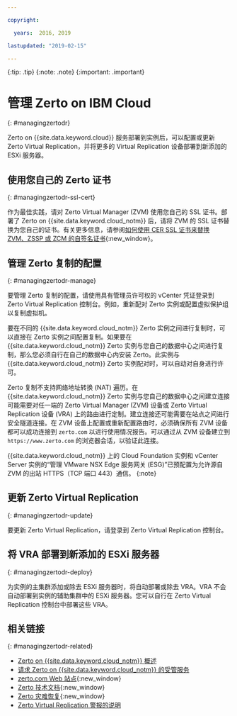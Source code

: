 ```yaml
---

copyright:

  years:  2016, 2019

lastupdated: "2019-02-15"

---
```


{:tip: .tip}
{:note: .note}
{:important: .important}

# 管理 Zerto on IBM Cloud
{: #managingzertodr}

Zerto on {{site.data.keyword.cloud}} 服务部署到实例后，可以配置或更新 Zerto Virtual Replication，并将更多的 Virtual Replication 设备部署到新添加的 ESXi 服务器。

## 使用您自己的 Zerto 证书
{: #managingzertodr-ssl-cert}

作为最佳实践，请对 Zerto Virtual Manager (ZVM) 使用您自己的 SSL 证书。部署了 Zerto on {{site.data.keyword.cloud_notm}} 后，请将 ZVM 的 SSL 证书替换为您自己的证书。有关更多信息，请参阅[如何使用 CER SSL 证书来替换 ZVM、ZSSP 或 ZCM 的自签名证书](https://www.zerto.com/myzerto/knowledge-base/how-to-use-a-cer-ssl-certificate-to-replace-the-self-signed-certificate-for-the-zvm-zssp-or-zcm/){:new_window}。

## 管理 Zerto 复制的配置
{: #managingzertodr-manage}

要管理 Zerto 复制的配置，请使用具有管理员许可权的 vCenter 凭证登录到 Zerto Virtual Replication 控制台。例如，重新配对 Zerto 实例或配置虚拟保护组以复制虚拟机。

要在不同的 {{site.data.keyword.cloud_notm}} Zerto 实例之间进行复制时，可以直接在 Zerto 实例之间配置复制。如果要在 {{site.data.keyword.cloud_notm}} Zerto 实例与您自己的数据中心之间进行复制，那么您必须自行在自己的数据中心内安装 Zerto。此实例与 {{site.data.keyword.cloud_notm}} Zerto 实例配对时，可以自动对自身进行许可。

Zerto 复制不支持网络地址转换 (NAT) 遍历。在 {{site.data.keyword.cloud_notm}} Zerto 实例与您自己的数据中心之间建立连接可能需要对任一端的 Zerto Virtual Manager (ZVM) 设备或 Zerto Virtual Replication 设备 (VRA) 上的路由进行定制。建立连接还可能需要在站点之间进行安全隧道连接。在 ZVM 设备上配置或重新配置路由时，必须确保所有 ZVM 设备都可以成功连接到 `zerto.com` 以进行使用情况报告。可以通过从 ZVM 设备建立到 `https://www.zerto.com` 的浏览器会话，以验证此连接。

{{site.data.keyword.cloud_notm}} 上的 Cloud Foundation 实例和 vCenter Server 实例的“管理 VMware NSX Edge 服务网关 (ESG)”已预配置为允许源自 ZVM 的出站 HTTPS（TCP 端口 443）通信。
{:note}

## 更新 Zerto Virtual Replication
{: #managingzertodr-update}

要更新 Zerto Virtual Replication，请登录到 Zerto Virtual Replication 控制台。

## 将 VRA 部署到新添加的 ESXi 服务器
{: #managingzertodr-deploy}

为实例的主集群添加或除去 ESXi 服务器时，将自动部署或除去 VRA。VRA 不会自动部署到实例的辅助集群中的 ESXi 服务器。您可以自行在 Zerto Virtual Replication 控制台中部署这些 VRA。

## 相关链接
{: #managingzertodr-related}

* [Zerto on {{site.data.keyword.cloud_notm}} 概述](/docs/services/vmwaresolutions/services?topic=vmware-solutions-addingzertodr)
* [请求 Zerto on {{site.data.keyword.cloud_notm}} 的受管服务](/docs/services/vmwaresolutions/services?topic=vmware-solutions-managing_zerto_services)
* [zerto.com Web 站点](https://www.zerto.com){:new_window}
* [Zerto 技术文档](https://www.zerto.com/myzerto/technical-documentation/){:new_window}
* [Zerto 灾难恢复](https://www.ibm.com/cloud/garage/architectures/virtualizationArchitecture/zerto){:new_window}
* [Zerto Virtual Replication 警报的说明](https://www.zerto.com/myzerto/knowledge-base/explanation-of-zvr-alerts/)
